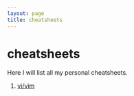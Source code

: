 ```yaml
---
layout: page
title: cheatsheets
---
```


# cheatsheets

Here I will list all my personal cheatsheets.

1. [vi/vim](/cheatsheets/vim)
